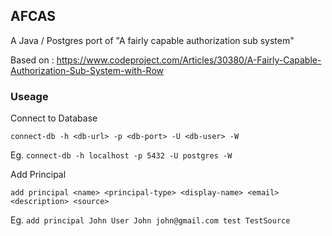 
## AFCAS

A Java / Postgres port of "A fairly capable authorization sub system"

Based on : https://www.codeproject.com/Articles/30380/A-Fairly-Capable-Authorization-Sub-System-with-Row

### Useage

Connect to Database
```
connect-db -h <db-url> -p <db-port> -U <db-user> -W
```

Eg.
``connect-db -h localhost -p 5432 -U postgres -W``

Add Principal 
```
add principal <name> <principal-type> <display-name> <email> <description> <source>
```

Eg.
``add principal John User John john@gmail.com test TestSource``